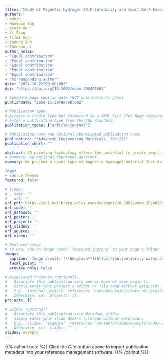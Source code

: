 ```yaml
---
title: "Study of Magnetic Hydrogel 4D Printability and Smart Self‐Folding Structure"
authors:
- admin
- Haoxuan Sun
- Xinze Wu
- Yi Fang
- Yifei Guo
- Xudong Sun
- Zhenkun Li
author_notes:
- "Equal contribution"
- "Equal contribution"
- "Equal contribution"
- "Equal contribution"
- "Equal contribution"
- "Corresponding author"
date: "2024-10-22T00:00:00Z"
doi: "https://doi.org/10.1002/adem.202401602"

# Schedule page publish date (NOT publication's date).
publishDate: "2024-11-20T00:00:00Z"

# Publication type.
# Accepts a single type but formatted as a YAML list (for Hugo requirements).
# Enter a publication type from the CSL standard.
publication_types: ["article-journal"]

# Publication name and optional abbreviated publication name.
publication: "*Advanced Engineering Materials, 26*(22)"
publication_short: ""

abstract: 4D printing technology offers the potential to create smart structures that respond to external stimuli. This study focuses on a novel magnetic hydrogel with promising applications in 4D printing, particularly for medical devices such as guidewire robots, drug delivery systems, and vascular stents. Magnetic-responsive hydrogels suitable for 4D printing are scarce, and their complex rheological properties pose challenges for printing. The study investigates these properties and optimizes them through adjustments in ink composition and the application of an external magnetic field, improving printability. Using the direct writing (DLP) method, which allows magnetic programming of individual strands, the study achieves greater flexibility compared to the traditional SLA method. Optimized printing parameters and material ratios produced high-quality single strands, grids, and sheet-like structures, demonstrating responsiveness to varying magnetic fields. Results confirm that DLP can be effectively applied to hydrogel 4D printing, achieving flexible structures with tunable mechanical properties. Additionally, magnetic-responsive, self-folding hydrogel structures were created, with a response speed of 180 ms under a magnetic field. This research establishes a foundation for magnetic hydrogel 4D printing and offers insights for the development of future smart medical devices.
# Summary. An optional shortened abstract.
summary: We present a novel type of magnetic hydrogel material that demonstrates promise for use in 4D printing technology. Our research focuses on investigating the rheological properties of magnetic hydrogels and their correlation with the printing process. By adjusting material ratios and external magnetic fields, we explore the impact of bentonite content on unmagnetized hydrogels and the influence of magnetic field strength on magnetized hydrogels. Additionally, we optimize printing parameters and material ratios to examine the printing quality of various structures, successfully producing magnetic-responsive modules and confirming their responsiveness to varying magnetic fields.

tags:
- Source Themes
featured: false

# links:
# - name: ""
#   url: ""
url_pdf: https://onlinelibrary.wiley.com/doi/epdf/10.1002/adem.202401602
url_code: ''
url_dataset: ''
url_poster: ''
url_project: ''
url_slides: ''
url_source: ''
url_video: ''

# Featured image
# To use, add an image named `featured.jpg/png` to your page's folder. 
image:
  caption: 'Image credit: [**Unsplash**](https://onlinelibrary.wiley.com/doi/10.1002/adem.202401602)'
  focal_point: ""
  preview_only: false

# Associated Projects (optional).
#   Associate this publication with one or more of your projects.
#   Simply enter your project's folder or file name without extension.
#   E.g. `internal-project` references `content/project/internal-project/index.md`.
#   Otherwise, set `projects: []`.
projects: []

# Slides (optional).
#   Associate this publication with Markdown slides.
#   Simply enter your slide deck's filename without extension.
#   E.g. `slides: "example"` references `content/slides/example/index.md`.
#   Otherwise, set `slides: ""`.
slides: example
---
```


{{% callout note %}}
Click the *Cite* button above to import publication metadata into your reference management software.
{{% /callout %}}